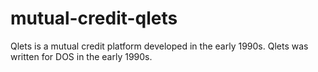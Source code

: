 # mutual-credit-qlets
Qlets is a mutual credit platform developed in the early 1990s.
Qlets was written for DOS in the early 1990s.
